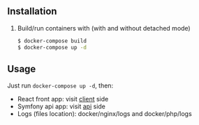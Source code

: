 ## Installation

1. Build/run containers with (with and without detached mode)

    ```bash
    $ docker-compose build
    $ docker-compose up -d
    ```

## Usage

Just run `docker-compose up -d`, then:

* React front app: visit [client](http://localhost:3000) side
* Symfony api app: visit [api](http://localhost:8080) side
* Logs (files location): docker/nginx/logs and docker/php/logs
<!-- * Logs (Kibana): [symfony.local:81](http://symfony.local:81) -->

<!-- ## Sources && FAQ -->

<!-- [Symfony docker stack](https://github.com/maxpou/docker-symfony) -->